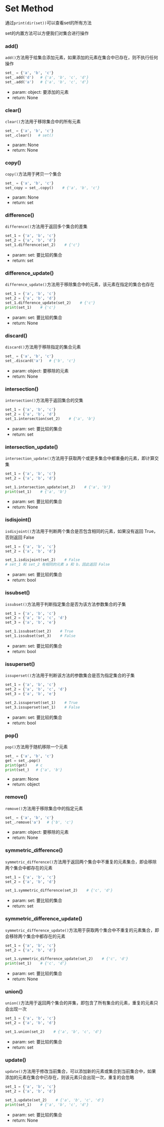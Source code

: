 # Set Method

通过`print(dir(set))`可以查看set的所有方法

set的内置方法可以方便我们对集合进行操作

### add()

`add()`方法用于给集合添加元素，如果添加的元素在集合中已存在，则不执行任何操作

```python
set_ = {'a', 'b', 'c'}
set_.add('d')   # {'a', 'b', 'c', 'd'}
set_.add('a')   # {'a', 'b', 'c', 'd'}
```

- param: object: 要添加的元素
- return: None

### clear()

`clear()`方法用于移除集合中的所有元素

```python
set_ = {'a', 'b', 'c'}
set_.clear()   # set()
```

- param: None
- return: None

### copy()

`copy()`方法用于拷贝一个集合

```python
set_ = {'a', 'b', 'c'}
set_copy = set_.copy()    # {'a', 'b', 'c'}
```

- param: None
- return: set

### difference()

`difference()`方法用于返回多个集合的差集

```python
set_1 = {'a', 'b', 'c'}
set_2 = {'a', 'b', 'd'}
set_1.difference(set_2)    # {'c'}
```

- param: set: 要比较的集合
- return: set

### difference_update()

`difference_update()`方法用于移除集合中的元素，该元素在指定的集合也存在

```python
set_1 = {'a', 'b', 'c'}
set_2 = {'a', 'b', 'd'}
set_1.difference_update(set_2)    # {'c'}
print(set_1)    # {'c'}
```

- param: set: 要比较的集合
- return: None

### discard()

`discard()`方法用于移除指定的集合元素

```python
set_ = {'a', 'b', 'c'}
set_.discard('a')   # {'b', 'c'}
```

- param: object: 要移除的元素
- return: None

### intersection()

`intersection()`方法用于返回集合的交集

```python
set_1 = {'a', 'b', 'c'}
set_2 = {'a', 'b', 'd'}
set_1.intersection(set_2)    # {'a', 'b'}
```

- param: set: 要比较的集合
- return: set

### intersection_update()

`intersection_update()`方法用于获取两个或更多集合中都重叠的元素，即计算交集

```python
set_1 = {'a', 'b', 'c'}
set_2 = {'a', 'b', 'd'}

set_1.intersection_update(set_2)    # {'a', 'b'}
print(set_1)    # {'a', 'b'}
```

- param: set: 要比较的集合
- return: None

### isdisjoint()

`isdisjoint()`方法用于判断两个集合是否包含相同的元素，如果没有返回 True，否则返回 False

```python
set_1 = {'a', 'b', 'c'}
set_2 = {'a', 'b', 'd'}

set_1.isdisjoint(set_2)    # False  
# set_1 和 set_2 有相同的元素 a 和 b，因此返回 False
```

- param: set: 要比较的集合
- return: bool

### issubset()

`issubset()`方法用于判断指定集合是否为该方法参数集合的子集

```python
set_1 = {'a', 'b', 'c'}
set_2 = {'a', 'b', 'c', 'd'}
set_3 = {'a', 'b', 'e'}

set_1.issubset(set_2)    # True
set_1.issubset(set_3)    # False
```

- param: set: 要比较的集合
- return: bool

### issuperset()

`issuperset()`方法用于判断该方法的参数集合是否为指定集合的子集

```python
set_1 = {'a', 'b', 'c'}
set_2 = {'a', 'b', 'c', 'd'}
set_3 = {'a', 'b', 'e'}

set_2.issuperset(set_1)    # True
set_3.issuperset(set_1)    # False
```

- param: set: 要比较的集合
- return: bool

### pop()

`pop()`方法用于随机移除一个元素

```python
set_ = {'a', 'b', 'c'}
get = set_.pop()   
print(get)    # c
print(set_)   # {'a', 'b'}
```

- param: None
- return: object

### remove()

`remove()`方法用于移除集合中的指定元素

```python
set_ = {'a', 'b', 'c'}
set_.remove('a')   # {'b', 'c'}
```

- param: object: 要移除的元素
- return: None

### symmetric_difference()

`symmetric_difference()`方法用于返回两个集合中不重复的元素集合，即会移除两个集合中都存在的元素

```python
set_1 = {'a', 'b', 'c'}
set_2 = {'a', 'b', 'd'}

set_1.symmetric_difference(set_2)    # {'c', 'd'}
```

- param: set: 要比较的集合
- return: set

### symmetric_difference_update()

`symmetric_difference_update()`方法用于获取两个集合中不重复的元素集合，即会移除两个集合中都存在的元素

```python
set_1 = {'a', 'b', 'c'}
set_2 = {'a', 'b', 'd'}

set_1.symmetric_difference_update(set_2)    # {'c', 'd'}
print(set_1)    # {'c', 'd'}
```

- param: set: 要比较的集合
- return: None

### union()

`union()`方法用于返回两个集合的并集，即包含了所有集合的元素，重复的元素只会出现一次

```python
set_1 = {'a', 'b', 'c'}
set_2 = {'a', 'b', 'd'}

set_1.union(set_2)    # {'a', 'b', 'c', 'd'}
```

- param: set: 要比较的集合
- return: set

### update()

`update()`方法用于修改当前集合，可以添加新的元素或集合到当前集合中，如果添加的元素在集合中已存在，则该元素只会出现一次，重复的会忽略

```python
set_1 = {'a', 'b', 'c'}
set_2 = {'a', 'b', 'd'}

set_1.update(set_2)    # {'a', 'b', 'c', 'd'}
print(set_1)    # {'a', 'b', 'c', 'd'}
```

- param: set: 要比较的集合
- return: None



